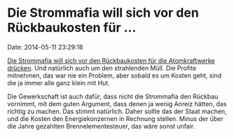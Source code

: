 Die Strommafia will sich vor den Rückbaukosten für \...
=======================================================

Date: 2014-05-11 23:29:16

[Die Strommafia will sich vor den Rückbaukosten für die Atomkraftwerke
drücken](http://www.tagesschau.de/wirtschaft/atomkraftwerke-stiftung100.html).
Und natürlich auch um den strahlenden Müll. Die Profite mitnehmen, das
war nie ein Problem, aber sobald es um Kosten geht, sind die ja immer
alle ganz klein mit Hut.

Die Gewerkschaft ist auch dafür, dass nicht die Strommafia den Rückbau
vornimmt, mit dem guten Argument, dass denen ja wenig Anreiz hätten, das
richtig zu machen. Das stimmt natürlich. Daher sollte das der Staat
machen, und die Kosten den Energiekonzernen in Rechnung stellen. Minus
der über die Jahre gezahlten Brennelementesteuer, das wäre sonst unfair.
